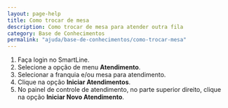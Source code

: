 ```yaml
---
layout: page-help
title: Como trocar de mesa
description: Como trocar de mesa para atender outra fila
category: Base de Conhecimentos
permalink: "ajuda/base-de-conhecimentos/como-trocar-mesa"
---
```


1. Faça login no SmartLine.
2. Selecione a opção de menu **Atendimento**.
3. Selecionar a franquia e/ou mesa para atendimento.
4. Clique na opção **Iniciar Atendimentos**.
4. No painel de controle de atendimento, no parte superior direito, clique na opção **Iniciar Novo Atendimento**.
